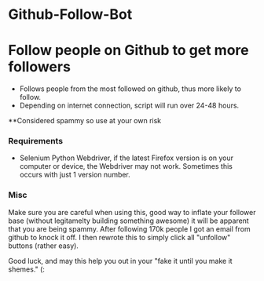 # Github-Follow-Bot
# Follow people on Github to get more followers


* Follows people from the most followed on github, thus more likely to follow.
* Depending on internet connection, script will run over 24-48 hours.

**Considered spammy so use at your own risk

### Requirements

* Selenium Python Webdriver, if the latest Firefox version is on your computer or device, the Webdriver may not work. Sometimes this occurs with just 1 version number.

### Misc

Make sure you are careful when using this, good way to inflate your follower base (without legitamelty building something awesome) it will be apparent that you are being spammy. After following 170k people I got an email from github to knock it off. I then rewrote this to simply click all "unfollow" buttons (rather easy).

Good luck, and may this help you out in your "fake it until you make it shemes." (:
